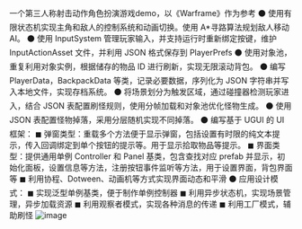 一个第三人称射击动作角色扮演游戏demo，以《Warframe》作为参考
⚫ 使用有限状态机实现主角和敌人的控制系统和动画切换。使用 A*寻路算法规划敌人移动 AI。
⚫ 使用 InputSystem 管理玩家输入，并支持运行时重新绑定按键，维护 InputActionAsset 文件，并利用 JSON 格式保存到 PlayerPrefs
⚫ 使用对象池，重复利用对象实例，根据储存的物品 ID 进行刷新，实现无限滚动背包。
⚫ 编写 PlayerData，BackpackData 等类，记录必要数据，序列化为 JSON 字符串并写入本地文件，实现存档系统。
⚫ 将场景划分为触发区域，通过碰撞器检测玩家进入，结合 JSON 表配置刷怪规则，使用分帧加载和对象池优化怪物生成。
⚫ 使用 JSON 表配置怪物掉落，采用分层随机实现不同掉落。
⚫ 编写基于 UGUI 的 UI 框架：
  ◼ 弹窗类型：重载多个方法便于显示弹窗，包括设置有时限的纯文本提示，传入回调绑定到单个按钮的提示等。用于显示拾取物品等提示。
  ◼ 界面类型：提供通用单例 Controller 和 Panel 基类，包含查找对应 prefab 并显示，初始化面板，设置信息等方法，注册按钮事件监听等方法，用于设置界面，背包界面等
  ◼ 利用协程、Dotween、动画机等方式实现界面动态和平滑
⚫ 应用设计模式：
  ◼ 实现泛型单例基类，便于制作单例控制器
  ◼ 利用异步状态机，实现场景管理，异步加载资源
  ◼ 利用观察者模式，实现各种消息的传递
  ◼ 利用工厂模式，辅助刷怪
![image](https://github.com/user-attachments/assets/a5c54e87-01d8-47e6-98ce-4d6fbd2a8df8)
